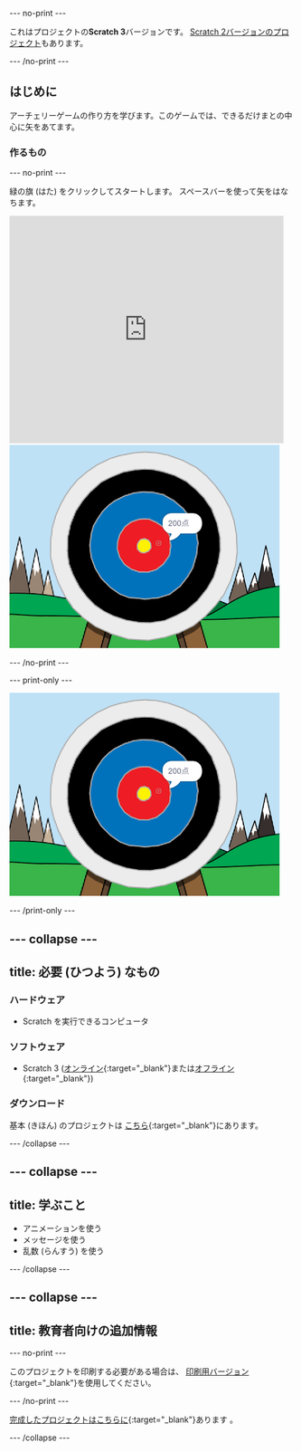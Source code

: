 --- no-print ---

これはプロジェクトの**Scratch 3**バージョンです。 [Scratch 2バージョンのプロジェクト](https://projects.raspberrypi.org/en/projects/archery-scratch2)もあります。

--- /no-print ---

## はじめに

アーチェリーゲームの作り方を学びます。このゲームでは、できるだけまとの中心に矢をあてます。

### 作るもの

--- no-print ---

緑の旗 (はた) をクリックしてスタートします。 スペースバーを使って矢をはなちます。

<div class="scratch-preview">
  <iframe allowtransparency="true" width="485" height="402" src="https://scratch.mit.edu/projects/embed/382679142/?autostart=false" frameborder="0" scrolling="no"></iframe>
  <img src="images/archery-final.png">
</div>

--- /no-print ---

--- print-only ---

![完成したプロジェクト](images/archery-final.png)

--- /print-only ---

--- collapse ---
---
title: 必要 (ひつよう) なもの
---
### ハードウェア

+ Scratch を実行できるコンピュータ

### ソフトウェア

+ Scratch 3 ([オンライン](http://rpf.io/scratchon){:target="_blank"}または[オフライン](http://rpf.io/scratchoff){:target="_blank"})

### ダウンロード

基本 (きほん) のプロジェクトは [こちら](http://rpf.io/p/ja-JP/archery-go){:target="_blank"}にあります。

--- /collapse ---

--- collapse ---
---
title: 学ぶこと
---
+ アニメーションを使う 
+ メッセージを使う
+ 乱数 (らんすう) を使う

--- /collapse ---

--- collapse ---
---
title: 教育者向けの追加情報
---
--- no-print ---

このプロジェクトを印刷する必要がある場合は、 [印刷用バージョン](https://projects.raspberrypi.org/ja-JP/projects/archery/print){:target="_blank"}を使用してください。

--- /no-print ---

[完成したプロジェクトはこちらに](http://rpf.io/p/ja-JP/archery-get){:target="_blank"}あります 。

--- /collapse ---